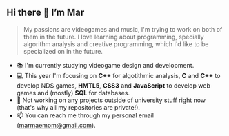## Hi there 👋 I’m Mar
> My passions are videogames and music, I'm trying to work on both of them in the future. I love learning about programming, specially algorithm analysis and creative programming, which I'd like to be specialized on in the future.
- 📚 I'm currently studying videogame design and development. 
- 💻 This year I'm focusing on **C++** for algotithmic analysis, **C** and **C++** to develop NDS games, **HMTL5**, **CSS3** and **JavaScript** to develop web games and (mostly) **SQL** for databases.
- 🔭 Not working on any projects outside of university stuff right now (that's why all my repositories are private!).
- 📫 You can reach me through my personal email (marmaemom@gmail.com).

<!--- - 💬 --->

<!---
martamaestro/martamaestro is a ✨ special ✨ repository because its `README.md` (this file) appears on your GitHub profile.
You can click the Preview link to take a look at your changes.
--->
